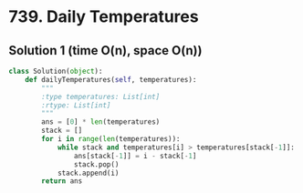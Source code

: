 # 739. Daily Temperatures

## Solution 1 (time O(n), space O(n))

```python
class Solution(object):
    def dailyTemperatures(self, temperatures):
        """
        :type temperatures: List[int]
        :rtype: List[int]
        """
        ans = [0] * len(temperatures)
        stack = []
        for i in range(len(temperatures)):
            while stack and temperatures[i] > temperatures[stack[-1]]:
                ans[stack[-1]] = i - stack[-1]
                stack.pop()
            stack.append(i)
        return ans
```
